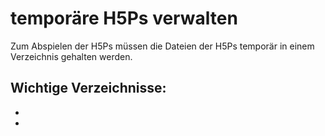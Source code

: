 # temporäre H5Ps verwalten

Zum Abspielen der H5Ps müssen die Dateien der H5Ps temporär in einem Verzeichnis gehalten werden.
<!-- 
Verzeichnis der Content Files muss zum Autorentool 

Dann wäre hier denk besser wenn wir angeben, dass es ein Quellverzeichnis geben muss von wo aus die H5Ps 
in den H5P-Player geladen werden können.
-->

## Wichtige Verzeichnisse:

- [](Verzeichnis-der-Content-Files.md)
- [](Verzeichnis-zum-Abspielen-der-H5Ps.md)